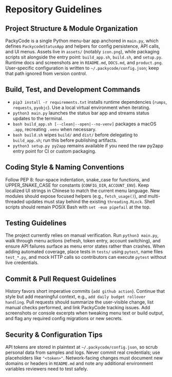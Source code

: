 # Repository Guidelines

## Project Structure & Module Organization
PackyCode is a single Python menu-bar app anchored in `main.py`, which defines `PackycodeStatusApp` and helpers for config persistence, API calls, and UI menus. Assets live in `assets/` (notably `icon.png`), while packaging scripts sit alongside the entry point: `build_app.sh`, `build.sh`, and `setup.py`. Runtime docs and screenshots are in `README.md`, `DOCS.md`, and `product.png`. User-specific configuration is written to `~/.packycode/config.json`; keep that path ignored from version control.

## Build, Test, and Development Commands
- `pip3 install -r requirements.txt` installs runtime dependencies (`rumps`, `requests`, `pyobjc`). Use a local virtual environment when iterating.
- `python3 main.py` launches the status bar app and streams status updates to the terminal.
- `bash build_app.sh [--clean|--open|--no-venv]` packages a macOS `.app`, recreating `.venv` when necessary.
- `bash build.sh` wipes `build/` and `dist/` before delegating to `build_app.sh`; run this before publishing artifacts.
- `python3 setup.py py2app` remains available if you need the raw py2app entry point for CI or custom packaging.

## Coding Style & Naming Conventions
Follow PEP 8: four-space indentation, snake_case for functions, and UPPER_SNAKE_CASE for constants (`CONFIG_DIR`, `ACCOUNT_ENV`). Keep localized UI strings in Chinese to match the current menu language. New modules should expose focused helpers (e.g., `fetch_usage()`), and multi-threaded updates must stay behind the existing `threading.RLock`. Shell scripts should remain POSIX Bash with `set -euo pipefail` at the top.

## Testing Guidelines
The project currently relies on manual verification. Run `python3 main.py`, walk through menu actions (refresh, token entry, account switching), and ensure API failures surface as menu error states rather than crashes. When adding automated coverage, place tests in `tests/` using `pytest`, name files `test_*.py`, and mock HTTP calls so contributors can execute `pytest` without live credentials.

## Commit & Pull Request Guidelines
History favors short imperative commits (`add github action`). Continue that style but add meaningful context, e.g., `add daily budget rollover handling`. Pull requests should summarize the user-visible change, list manual checks performed, and link PackyCode tracking issues. Add screenshots or console excerpts when tweaking menu text or build output, and flag any required config migrations or new secrets.

## Security & Configuration Tips
API tokens are stored in plaintext at `~/.packycode/config.json`, so scrub personal data from samples and logs. Never commit real credentials; use placeholders like `"<token>"`. Network-facing changes must document new domains or headers in `README.md` and note any additional environment variables reviewers need to test safely.
